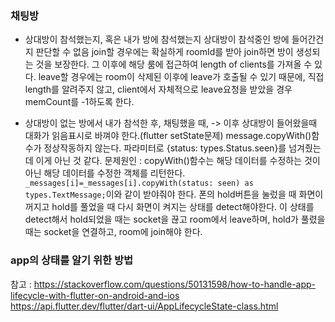 ### 채팅방 
- 상대방이 참석했는지, 혹은 내가 방에 참석했는지 상대방이 참석중인 방에 들어간건지 판단할 수 없음
join할 경우에는 확실하게 roomId를 받아 join하면 방이 생성되는 것을 보장한다. 그 이후에 해당 룸에 접근하여
length of clients를 가져올 수 있다.
leave할 경우에는 room이 삭제된 이후에 leave가 호출될 수 있기 때문에, 직접 length를 알려주지 않고,
client에서 자체적으로 leave요청을 받았을 경우 memCount를 -1하도록 한다.

- 상대방이 없는 방에서 내가 참석한 후, 채팅했을 때, -> 이후 상대방이 들어왔을때 대화가 읽음표시로 바껴야 한다.(flutter setState문제)
message.copyWith()함수가 정상작동하지 않는다. 파라미터로 {status: types.Status.seen}를 넘겨줬는데 이게 아닌 것 같다.
문제원인 : copyWith()함수는 해당 데이터를 수정하는 것이 아닌 해당 데이터를 수정한 객체를 리턴한다.
```_messages[i]=_messages[i].copyWith(status: seen) as types.TextMessage;```이와 같이 받야줘야 한다.
폰의 hold버튼을 눌렀을 때 화면이 꺼지고 hold를 풀었을 때 다시 화면이 켜지는 상태를 detect해야한다.
이 상태를 detect해서 hold되었을 때는 socket을 끊고 room에서 leave하며, hold가 풀렸을 때는 socket을 연결하고, room에 join해야 한다.

### app의 상태를 알기 위한 방법
참고 : https://stackoverflow.com/questions/50131598/how-to-handle-app-lifecycle-with-flutter-on-android-and-ios<br>
https://api.flutter.dev/flutter/dart-ui/AppLifecycleState-class.html
